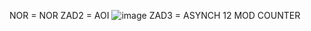 NOR = NOR
ZAD2 = AOI ![image](https://github.com/piotrekskt/Cadence-NOR-AOI-RIPPLE-UP-MOD-12/assets/154207023/157a68de-31a4-4854-a27c-afa9aff1e1d1)
ZAD3 = ASYNCH 12 MOD COUNTER

